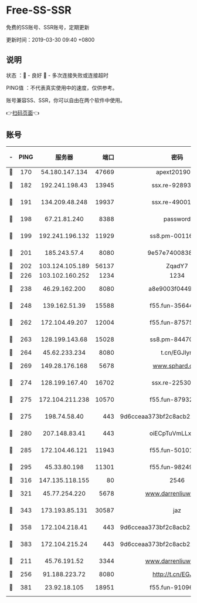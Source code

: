 # Free-SS-SSR

免费的SS账号、SSR账号，定期更新

更新时间：2019-03-30 09:40 +0800

## 说明

状态     ：🙂 - 良好 🙁 - 多次连接失败或连接超时

PING值   ：不代表真实使用中的速度，仅供参考。

账号兼容SS、SSR，你可以自由在两个软件中使用。

👉[扫码页面](https://liesauer.github.io/Free-SS-SSR/)👈

## 账号

|-|PING|服务器|端口|密码|加密方式|区域|
|:----:|:----:|:-----:|-----:|:----:|:----:|:----:|
|🙂|170|54.180.147.134|47669|apext2019001|chacha20|KR|
|🙂|182|192.241.198.43|13945|ssx.re-92893313|aes-256-cfb|US|
|🙂|191|134.209.48.248|19937|ssx.re-49001523|aes-256-cfb|US|
|🙂|198|67.21.81.240|8388|password|aes-256-cfb|US|
|🙂|199|192.241.196.132|11929|ss8.pm-00116909|aes-256-cfb|US|
|🙂|201|185.243.57.4|8080|9e57e7400838a01e|chacha20-ietf|US|
|🙂|202|103.124.105.189|56137|ZqadY7|chacha20|US|
|🙂|226|103.102.160.252|1234|1234|rc4-md5|JP|
|🙂|238|46.29.162.200|8080|a8e9003f0449cea5|chacha20-ietf|RU|
|🙂|248|139.162.51.39|15588|f55.fun-35644357|aes-256-cfb|SG|
|🙂|262|172.104.49.207|12004|f55.fun-87575174|aes-256-cfb|SG|
|🙂|263|128.199.143.68|15028|ss8.pm-84470034|aes-256-cfb|SG|
|🙂|264|45.62.233.234|8080|t.cn/EGJIyrl|rc4-md5|CA|
|🙂|269|149.28.176.168|5678|www.sphard.com|aes-256-cfb|AU|
|🙂|274|128.199.167.40|16702|ssx.re-22530324|aes-256-cfb|SG|
|🙂|275|172.104.211.238|10570|f55.fun-87932091|aes-256-cfb|US|
|🙂|275|198.74.58.40|443|9d6cceaa373bf2c8acb22e60b6a58be6|aes-256-cfb|US|
|🙂|280|207.148.83.41|443|oiECpTuVmLLxk4Ts|aes-256-cfb|AU|
|🙂|285|172.104.46.121|11943|f55.fun-50101204|aes-256-cfb|SG|
|🙂|295|45.33.80.198|11301|f55.fun-98249734|aes-256-cfb|US|
|🙂|316|147.135.118.155|80|2546|chacha20|US|
|🙂|321|45.77.254.220|5678|www.darrenliuwei.com|aes-256-cfb|SG|
|🙂|343|173.193.85.131|30587|jaz|aes-256-cfb|US|
|🙂|358|172.104.218.41|443|9d6cceaa373bf2c8acb22e60b6a58be6|aes-256-cfb|US|
|🙂|383|172.104.215.24|443|9d6cceaa373bf2c8acb22e60b6a58be6|aes-256-cfb|US|
|🙂|211|45.76.191.52|3344|www.darrenliuwei.com|aes-256-cfb|JP|
|🙂|256|91.188.223.72|8080|http://t.cn/EGJIyrl|rc4-md5|RU|
|🙂|381|23.92.18.105|18951|f55.fun-91096122|aes-256-cfb|US|
